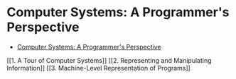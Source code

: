 # Computer Systems: A Programmer's Perspective

<!--toc:start-->
- [Computer Systems: A Programmer's Perspective](#computer-systems-a-programmers-perspective)
<!--toc:end-->

[[1. A Tour of Computer Systems]]
[[2. Representing and Manipulating Information]]
[[3. Machine-Level Representation of Programs]]
